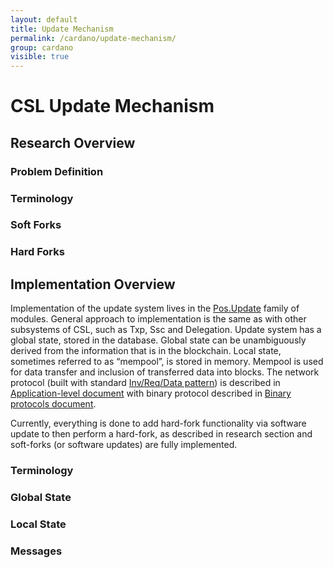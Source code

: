 ```yaml
---
layout: default
title: Update Mechanism
permalink: /cardano/update-mechanism/
group: cardano
visible: true
---
```


# CSL Update Mechanism

## Research Overview

### Problem Definition

### Terminology

### Soft Forks

### Hard Forks

## Implementation Overview

Implementation of the update system lives in the
[Pos.Update](https://github.com/input-output-hk/cardano-sl/tree/22360aa45e5dd82d0c87872d8530217fc3d08f4a/src/Pos/Update)
family of modules. General approach to implementation is the same as
with other subsystems of CSL, such as Txp, Ssc and Delegation. Update
system has a global state, stored in the database. Global state can be
unambiguously derived from the information that is in the blockchain.
Local state, sometimes referred to as “mempool”, is stored in memory.
Mempool is used for data transfer and inclusion of transferred data into
blocks. The network protocol (built with standard [Inv/Req/Data
pattern](https://github.com/input-output-hk/cardano-sl/blob/22360aa45e5dd82d0c87872d8530217fc3d08f4a/src/Pos/Communication/Relay.hs))
is described in [Application-level
document](/protocols/csl-application-level/) with binary protocol
described in [Binary protocols document](/protocols/binary-protocols/).

Currently, everything is done to add hard-fork functionality via
software update to then perform a hard-fork, as described in research
section and soft-forks (or software updates) are fully implemented.

### Terminology

### Global State

### Local State

### Messages
